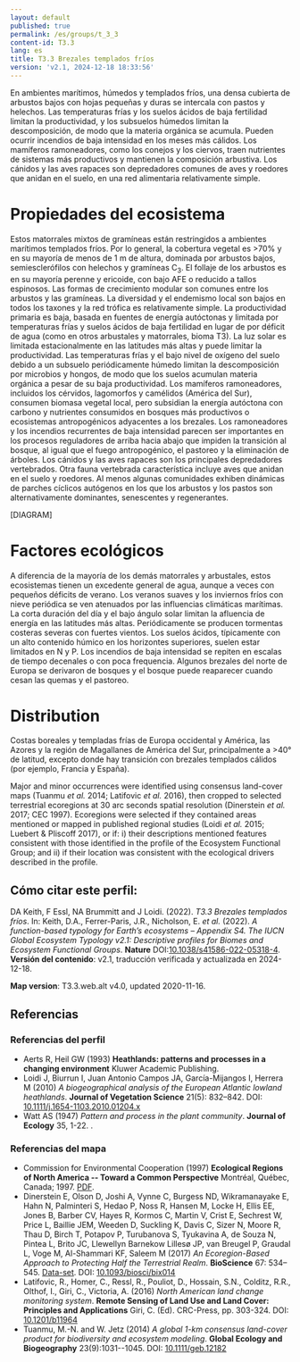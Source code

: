```yaml
---
layout: default
published: true
permalink: /es/groups/t_3_3
content-id: T3.3
lang: es
title: T3.3 Brezales templados fríos
version: 'v2.1, 2024-12-18 18:33:56'
---
```


En ambientes marítimos, húmedos y templados fríos, una densa cubierta de arbustos bajos con hojas pequeñas y duras se intercala con pastos y helechos. Las temperaturas frías y los suelos ácidos de baja fertilidad limitan la productividad, y los subsuelos húmedos limitan la descomposición, de modo que la materia orgánica se acumula. Pueden ocurrir incendios de baja intensidad en los meses más cálidos. Los mamíferos ramoneadores, como los conejos y los ciervos, traen nutrientes de sistemas más productivos y mantienen la composición arbustiva. Los cánidos y las aves rapaces son depredadores comunes de aves y roedores que anidan en el suelo, en una red alimentaria relativamente simple.

# Propiedades del ecosistema
 
Estos matorrales mixtos de gramíneas están restringidos a ambientes marítimos templados fríos. Por lo general, la cobertura vegetal es >70% y en su mayoría de menos de 1 m de altura, dominada por arbustos bajos, semiesclerófilos con helechos y gramíneas C<sub>3</sub>. El follaje de los arbustos es en su mayoría perenne y ericoide, con bajo AFE o reducido a tallos espinosos. Las formas de crecimiento modular son comunes entre los arbustos y las gramíneas. La diversidad y el endemismo local son bajos en todos los taxones y la red trófica es relativamente simple. La productividad primaria es baja, basada en fuentes de energía autóctonas y limitada por temperaturas frías y suelos ácidos de baja fertilidad en lugar de por déficit de agua (como en otros arbustales y matorrales, bioma T3). La luz solar es limitada estacionalmente en las latitudes más altas y puede limitar la productividad. Las temperaturas frías y el bajo nivel de oxígeno del suelo debido a un subsuelo periódicamente húmedo limitan la descomposición por microbios y hongos, de modo que los suelos acumulan materia orgánica a pesar de su baja productividad. Los mamíferos ramoneadores, incluidos los cérvidos, lagomorfos y camélidos (América del Sur), consumen biomasa vegetal local, pero subsidian la energía autóctona con carbono y nutrientes consumidos en bosques más productivos o ecosistemas antropogénicos adyacentes a los brezales. Los ramoneadores y los incendios recurrentes de baja intensidad parecen ser importantes en los procesos reguladores de arriba hacia abajo que impiden la transición al bosque, al igual que el fuego antropogénico, el pastoreo y la eliminación de árboles. Los cánidos y las aves rapaces son los principales depredadores vertebrados. Otra fauna vertebrada característica incluye aves que anidan en el suelo y roedores. Al menos algunas comunidades exhiben dinámicas de parches cíclicos autógenos en los que los arbustos y los pastos son alternativamente dominantes, senescentes y regenerantes.

[DIAGRAM]

# Factores ecológicos
 
A diferencia de la mayoría de los demás matorrales y arbustales, estos ecosistemas tienen un excedente general de agua, aunque a veces con pequeños déficits de verano. Los veranos suaves y los inviernos fríos con nieve periódica se ven atenuados por las influencias climáticas marítimas. La corta duración del día y el bajo ángulo solar limitan la afluencia de energía en las latitudes más altas. Periódicamente se producen tormentas costeras severas con fuertes vientos. Los suelos ácidos, típicamente con un alto contenido húmico en los horizontes superiores, suelen estar limitados en N y P. Los incendios de baja intensidad se repiten en escalas de tiempo decenales o con poca frequencia. Algunos brezales del norte de Europa se derivaron de bosques y el bosque puede reaparecer cuando cesan las quemas y el pastoreo.
 
# Distribution
 
Costas boreales y templadas frías de Europa occidental y América, las Azores y la región de Magallanes de América del Sur, principalmente a >40° de latitud, excepto donde hay transición con brezales templados cálidos (por ejemplo, Francia y España).

Major and minor occurrences were identified using consensus land-cover maps (Tuanmu _et al._ 2014; Latifovic _et al._ 2016), then cropped to selected terrestrial ecoregions at 30 arc seconds spatial resolution (Dinerstein _et al._ 2017; CEC 1997). Ecoregions were selected if they contained areas mentioned or mapped in published regional studies (Loidi _et al._ 2015; Luebert & Pliscoff 2017), or if: i) their descriptions mentioned features consistent with those identified in the profile of the Ecosystem Functional Group; and ii) if their location was consistent with the ecological drivers described in the profile.

## Cómo citar este perfil:

DA Keith, F Essl, NA Brummitt and J Loidi. (2022). *T3.3 Brezales templados fríos*. In: Keith, D.A., Ferrer-Paris, J.R., Nicholson, E. *et al.* (2022). *A function-based typology for Earth’s ecosystems – Appendix S4. The IUCN Global Ecosystem Typology v2.1: Descriptive profiles for Biomes and Ecosystem Functional Groups*. **Nature** DOI:[10.1038/s41586-022-05318-4](https://doi.org/10.1038/s41586-022-05318-4).
**Versión del contenido**: v2.1, traducción verificada y actualizada en 2024-12-18.

**Map version**: T3.3.web.alt v4.0, updated 2020-11-16.

## Referencias

### Referencias del perfil
* Aerts R, Heil GW  (1993) **Heathlands: patterns and processes in a changing environment** Kluwer Academic Publishing.
* Loidi J, Biurrun I, Juan Antonio Campos JA, García-Mijangos I, Herrera M  (2010) *A biogeographical analysis of the European Atlantic lowland heathlands*. **Journal of Vegetation Science** 21(5): 832–842. DOI: [10.1111/j.1654-1103.2010.01204.x](http://doi.org/10.1111/j.1654-1103.2010.01204.x)
* Watt AS (1947) *Pattern and process in the plant community*. **Journal of Ecology** 35, 1-22. 
.

### Referencias del mapa
* Commission for Environmental Cooperation (1997) **Ecological Regions of North America -- Toward a Common Perspective** Montréal, Québec, Canada; 1997. [PDF](http://www3.cec.org/islandora/en/item/1701-ecological-regions-north-america-toward-common-perspective-en.pdf).
* Dinerstein E, Olson D, Joshi A, Vynne C, Burgess ND, Wikramanayake E, Hahn N, Palminteri S, Hedao P, Noss R, Hansen M, Locke H, Ellis EE, Jones B, Barber CV, Hayes R, Kormos C, Martin V, Crist E, Sechrest W, Price L, Baillie JEM, Weeden D, Suckling K, Davis C, Sizer N, Moore R, Thau D, Birch T, Potapov P, Turubanova S, Tyukavina A, de Souza N, Pintea L, Brito JC, Llewellyn Barnekow Lillesø JP, van Breugel P, Graudal L, Voge M, Al-Shammari KF, Saleem M  (2017) *An Ecoregion-Based Approach to Protecting Half the Terrestrial Realm*. **BioScience** 67: 534–545. [Data-set](https://ecoregions2017.appspot.com/). DOI: [10.1093/biosci/bix014](http://doi.org/10.1093/biosci/bix014)
* Latifovic, R., Homer, C., Ressl, R., Pouliot, D., Hossain, S.N., Colditz, R.R., Olthof, I., Giri, C., Victoria, A. (2016) *North American land change monitoring system*. **Remote Sensing of Land Use and Land Cover: Principles and Applications** Giri, C. (Ed). CRC-Press, pp. 303-324. DOI: [10.1201/b11964](http://doi.org/10.1201/b11964)
* Tuanmu, M.-N. and W. Jetz (2014) *A global 1-km consensus land-cover product for biodiversity and ecosystem modeling*. **Global Ecology and Biogeography** 23(9):1031--1045. DOI: [10.1111/geb.12182](http://doi.org/10.1111/geb.12182)
